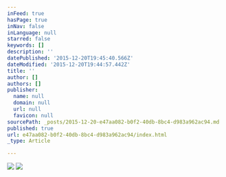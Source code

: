 ```yaml
---
inFeed: true
hasPage: true
inNav: false
inLanguage: null
starred: false
keywords: []
description: ''
datePublished: '2015-12-20T19:45:40.566Z'
dateModified: '2015-12-20T19:44:57.442Z'
title: ''
author: []
authors: []
publisher:
  name: null
  domain: null
  url: null
  favicon: null
sourcePath: _posts/2015-12-20-e47aa082-b0f2-40db-8bc4-d983a962ac94.md
published: true
url: e47aa082-b0f2-40db-8bc4-d983a962ac94/index.html
_type: Article

---
```

![](https://the-grid-user-content.s3-us-west-2.amazonaws.com/a84426cf-c836-4bf4-bdd3-2c8d6e7a6044.jpg)
![](https://the-grid-user-content.s3-us-west-2.amazonaws.com/21f2a428-b21a-4f48-8161-133358538705.jpg)